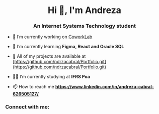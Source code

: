 <h1 align="center">Hi 👋, I'm Andreza</h1>
<h3 align="center">An Internet Systems Technology student</h3>

- 🔭 I’m currently working on [CoworkLab](https://integra.ifrs.edu.br/portfolio/laboratorios/coworklab--laboratorio-para-colaborar--criar-e-empreender-no-campus-poa-campus-porto-alegre-75)

- 🌱 I’m currently learning **Figma, React and Oracle SQL**

- 📄 All of my projects are available at [https://github.com/ndrzacabral/Portfolio.git](https://github.com/ndrzacabral/Portfolio.git)

- 👨‍💻 I’m currently studying at **IFRS Poa**

- 📫 How to reach me **https://www.linkedin.com/in/andreza-cabral-626505127/**

<h3 align="left">Connect with me:</h3>
<p align="left">
  
</p>
